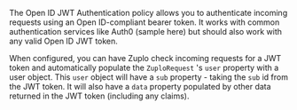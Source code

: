 The Open ID JWT Authentication policy allows you to authenticate incoming
requests using an Open ID-compliant bearer token. It works with common
authentication services like Auth0 (sample here) but should also work with any valid Open ID JWT token.

When configured, you can have Zuplo check incoming requests for a JWT token and automatically populate the `ZuploRequest` 's `user` property with a user object. This `user` object will have a `sub` property - taking the `sub` id from the JWT token. It will also have a `data` property populated by other data returned in the JWT token (including any claims).
